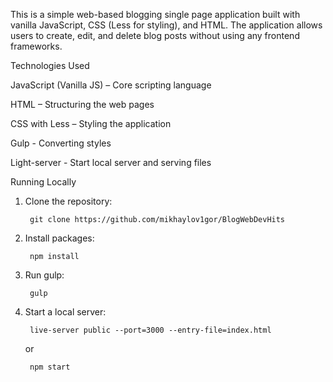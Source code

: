 This is a simple web-based blogging single page application built with vanilla JavaScript, CSS (Less for styling), and HTML. The application allows users to create, edit, and delete blog posts without using any frontend frameworks.

Technologies Used
	
  JavaScript (Vanilla JS) – Core scripting language
	
  HTML – Structuring the web pages
	
  CSS with Less – Styling the application
	
  Gulp - Converting styles

  Light-server - Start local server and serving files

Running Locally

1. Clone the repository:

		git clone https://github.com/mikhaylov1gor/BlogWebDevHits

2. Install packages:

		npm install

3. Run gulp:

	 	gulp

5. Start a local server:

		live-server public --port=3000 --entry-file=index.html

	or

		npm start
